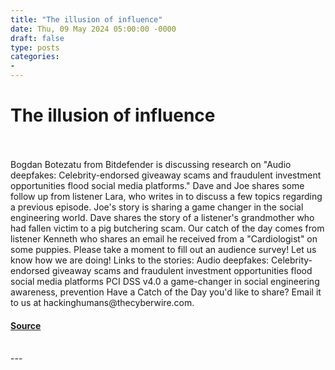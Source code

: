 ```yaml
---
title: "The illusion of influence"
date: Thu, 09 May 2024 05:00:00 -0000
draft: false
type: posts
categories: 
- 
---
```

# The illusion of influence

<br/>

<br/>
Bogdan Botezatu from Bitdefender is discussing research on "Audio deepfakes: Celebrity-endorsed giveaway scams and fraudulent investment opportunities flood social media platforms." Dave and Joe shares some follow up from listener Lara, who writes in to discuss a few topics regarding a previous episode. Joe's story is sharing a game changer in the social engineering world. Dave shares the story of a listener's grandmother who had fallen victim to a pig butchering scam. Our catch of the day comes from listener Kenneth who shares an email he received from a "Cardiologist" on some puppies. Please take a moment to fill out an audience survey! Let us know how we are doing! Links to the stories: Audio deepfakes: Celebrity-endorsed giveaway scams and fraudulent investment opportunities flood social media platforms PCI DSS v4.0 a game-changer in social engineering awareness, prevention Have a Catch of the Day you'd like to share? Email it to us at hackinghumans@thecyberwire.com.

#### [Source](https://thecyberwire.com/podcasts/hacking-humans/289/notes)

<br/>
---
